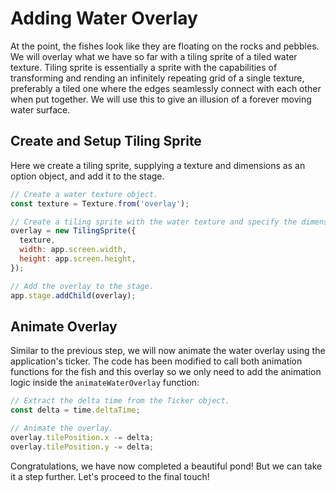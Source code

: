 # Adding Water Overlay

At the point, the fishes look like they are floating on the rocks and pebbles. We will overlay what we have so far with a tiling sprite of a tiled water texture. Tiling sprite is essentially a sprite with the capabilities of transforming and rending an infinitely repeating grid of a single texture, preferably a tiled one where the edges seamlessly connect with each other when put together. We will use this to give an illusion of a forever moving water surface.

## Create and Setup Tiling Sprite

Here we create a tiling sprite, supplying a texture and dimensions as an option object, and add it to the stage.

```javascript
// Create a water texture object.
const texture = Texture.from('overlay');

// Create a tiling sprite with the water texture and specify the dimensions.
overlay = new TilingSprite({
  texture,
  width: app.screen.width,
  height: app.screen.height,
});

// Add the overlay to the stage.
app.stage.addChild(overlay);
```

## Animate Overlay

Similar to the previous step, we will now animate the water overlay using the application's ticker. The code has been modified to call both animation functions for the fish and this overlay so we only need to add the animation logic inside the `animateWaterOverlay` function:

```javascript
// Extract the delta time from the Ticker object.
const delta = time.deltaTime;

// Animate the overlay.
overlay.tilePosition.x -= delta;
overlay.tilePosition.y -= delta;
```

Congratulations, we have now completed a beautiful pond! But we can take it a step further. Let's proceed to the final touch!
